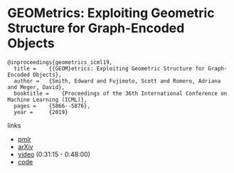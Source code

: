 # GEOMetrics: Exploiting Geometric Structure for Graph-Encoded Objects

```
@inproceedings{geometrics_icml19,
  title = 	 {{GEOM}etrics: Exploiting Geometric Structure for Graph-Encoded Objects},
  author = 	 {Smith, Edward and Fujimoto, Scott and Romero, Adriana and Meger, David},
  booktitle = 	 {Proceedings of the 36th International Conference on Machine Learning (ICML)},
  pages = 	 {5866--5876},
  year = 	 {2019}
```

links
- [pmlr](http://proceedings.mlr.press/v97/smith19a.html)
- [arXiv](https://arxiv.org/abs/1901.11461)
- [video](https://slideslive.com/38917633/applications-computer-vision?t=3609) (0:31:15 - 0:48:00)
- [code](https://github.com/EdwardSmith1884/GEOMetrics)
